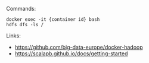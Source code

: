
Commands:
    
    docker exec -it {container id} bash 
    hdfs dfs -ls /

Links:
 - https://github.com/big-data-europe/docker-hadoop
 - https://scalapb.github.io/docs/getting-started